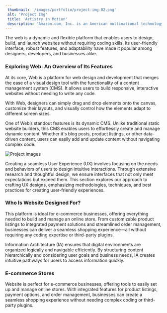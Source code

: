 ```yaml
---
 thumbnail: '/images/portfolio/project-img-02.png'
 alt: 'Project Img'
 title: 'Artistry in Motion'
 description: "Amazon.com, Inc. is an American multinational technology company based in Seattle, Washington. It focuses on e-commerce, cloud computing, online advertising, and artificial intelligence."
---
```


The web is a dynamic and flexible platform that enables users to design, build, and launch websites without requiring coding skills. Its user-friendly interface, robust features, and adaptability have made it popular among designers, developers, and businesses alike.

### Exploring Web: An Overview of Its Features

At its core, Web is a platform for web design and development that merges the ease of a visual design tool with the functionality of a content management system (CMS). It allows users to build responsive, interactive websites without needing to write any code.

With Web, designers can simply drag and drop elements onto the canvas, customize their layouts, and visually control how the elements adapt to different screen sizes.

One of Web’s standout features is its dynamic CMS. Unlike traditional static website builders, this CMS enables users to effortlessly create and manage dynamic content. Whether it's blog posts, product listings, or other data-driven content, users can easily add and update content without navigating complex code.

![Project images](/images/project-details/project-details-2-banner.png)

Creating a seamless User Experience (UX) involves focusing on the needs and behaviors of users to design intuitive interactions. Through extensive research and thoughtful design, we ensure interfaces that not only meet expectations but exceed them. This section explores our approach to crafting UX designs, emphasizing methodologies, techniques, and best practices for creating user-friendly experiences.

### Who Is Website Designed For?

This platform is ideal for e-commerce businesses, offering everything needed to build and manage an online store. From customizable product listings to integrated payment solutions and streamlined order management, businesses can deliver a seamless shopping experience—all without requiring any coding expertise or third-party plugins.

Information Architecture (IA) ensures that digital environments are organized logically and navigable efficiently. By structuring content hierarchically and considering user goals and business needs, IA creates intuitive pathways for users to access information quickly.

### E-commerce Stores

Website is perfect for e-commerce businesses, offering tools to easily set up and manage online stores. With integrated features for product listings, payment options, and order management, businesses can create a seamless shopping experience without needing complex coding or third-party plugins.
